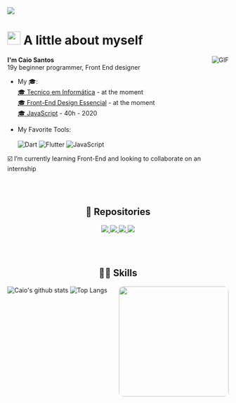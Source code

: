 <img src="https://github.com/xCaio/xCaio/blob/main/bannerCaiocompleta.jpg">
<h1><img src="https://emojis.slackmojis.com/emojis/images/1531849430/4246/blob-sunglasses.gif?1531849430" width="30"/> A little about myself</h1>
  <img align="right" alt="GIF" src="https://i.pinimg.com/originals/e4/26/70/e426702edf874b181aced1e2fa5c6cde.gif" />
<p><strong>I'm Caio Santos</strong> <br> 19y beginner programmer, Front End designer</p>


- My 🎓: <br>
  <a href="https://epsa.com.br" target="_blank"> 🎓 Tecnico em Informática</a> - at the moment <br>
  <a href="https://www.udemy.com/course/front-end-essencial/" target="_blank"> 🎓 Front-End Design Essencial</a> - at the moment <br>
  <a href="https://www.cursoemvideo.com/course/javascript/" target="_blank"> 🎓 JavaScript</a> - 40h - 2020
  


- My Favorite Tools: <br> <br>
![Dart](https://img.shields.io/badge/dart-%230175C2.svg?style=for-the-badge&logo=dart&logoColor=white) 
![Flutter](https://img.shields.io/badge/Flutter-%2302569B.svg?style=for-the-badge&logo=Flutter&logoColor=white) 
![JavaScript](https://img.shields.io/badge/javascript-%23323330.svg?style=for-the-badge&logo=javascript&logoColor=%23F7DF1E) <br>



 :ballot_box_with_check: I’m currently learning Front-End and looking to collaborate on an internship
 
 <br><br>

<div align="center">
  <h2>📕 Repositories</h2>
<a href="https://github.com/xcaio/atividades-do-cenora">
  <img src="https://github-readme-stats.vercel.app/api/pin/?username=xcaio&repo=atividades-do-cenora&theme=dark" />
</a>
<a href="https://github.com/xcaio/Ava-Landing-Page">
  <img src="https://github-readme-stats.vercel.app/api/pin/?username=xcaio&repo=Ava-Landing-Page&theme=dark" />
</a>
  <a href="https://github.com/xCaio/crud-app">
  <img src="https://github-readme-stats.vercel.app/api/pin/?username=xcaio&repo=crud-app&theme=dark" />
</a>
  </a>
  <a href="https://github.com/GstvMagalhaes/cardpet">
  <img src="https://github-readme-stats.vercel.app/api/pin/?username=xcaio&repo=cardpet&theme=dark" />
</a>
  
  
</div>

 <br><br>
 
 <h2 align="center"> 👨‍💻 Skills</h2>
 <img align="right" src="https://github.com/xCaio/xCaio/blob/main/bg.jpg" width="250" style="border-radius: 10px;">
 
![Caio's github stats](https://bad-apple-github-readme.vercel.app/api?show_bg=1&username=xCaio)
![Top Langs](https://github-readme-stats.vercel.app/api/top-langs/?username=xCaio&layout=compact)

